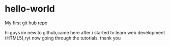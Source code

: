 # hello-world
My first git hub repo 

hi guys im new to github,came here after i started to learn web development (HTML5),ryt now going through the tutorials.
thank you
